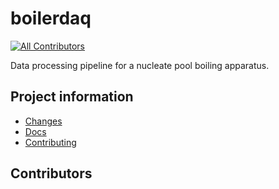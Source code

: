 # boilerdaq

[![All Contributors](https://img.shields.io/github/all-contributors/softboiler/boilerdaq?color=ee8449&style=flat-square)](#contributors)

Data processing pipeline for a nucleate pool boiling apparatus.

## Project information

- [Changes](<https://softboiler.github.io/boilerdaq/changelog.html>)
- [Docs](<https://softboiler.github.io/boilerdaq>)
- [Contributing](<https://softboiler.github.io/boilerdaq/contributing.html>)

## Contributors

<!-- ALL-CONTRIBUTORS-LIST:START - Do not remove or modify this section -->
<!-- ALL-CONTRIBUTORS-LIST:END -->
